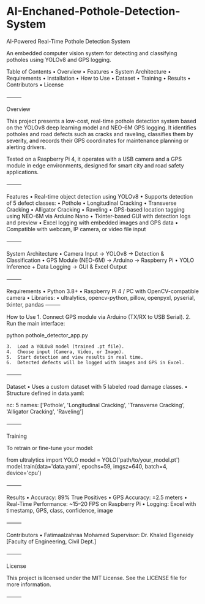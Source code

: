 # AI-Enchaned-Pothole-Detection-System
AI-Powered Real-Time Pothole Detection System

An embedded computer vision system for detecting and classifying potholes using YOLOv8 and GPS logging.

Table of Contents
	•	Overview
	•	Features
	•	System Architecture
	•	Requirements
	•	Installation
	•	How to Use
	•	Dataset
	•	Training
	•	Results
	•	Contributors
	•	License

⸻

Overview

This project presents a low-cost, real-time pothole detection system based on the YOLOv8 deep learning model and NEO-6M GPS logging. It identifies potholes and road defects such as cracks and raveling, classifies them by severity, and records their GPS coordinates for maintenance planning or alerting drivers.

Tested on a Raspberry Pi 4, it operates with a USB camera and a GPS module in edge environments, designed for smart city and road safety applications.

⸻

Features
	•	Real-time object detection using YOLOv8
	•	Supports detection of 5 defect classes:
	•	Pothole
	•	Longitudinal Cracking
	•	Transverse Cracking
	•	Alligator Cracking
	•	Raveling
	•	GPS-based location tagging using NEO-6M via Arduino Nano
	•	Tkinter-based GUI with detection logs and preview
	•	Excel logging with embedded images and GPS data
	•	Compatible with webcam, IP camera, or video file input

⸻

System Architecture
	•	Camera Input → YOLOv8 → Detection & Classification
	•	GPS Module (NEO-6M) → Arduino → Raspberry Pi
	•	YOLO Inference + Data Logging → GUI & Excel Output

⸻

Requirements
	•	Python 3.8+
	•	Raspberry Pi 4 / PC with OpenCV-compatible camera
	•	Libraries:
	•	ultralytics, opencv-python, pillow, openpyxl, pyserial, tkinter, pandas
⸻

How to Use
	1.	Connect GPS module via Arduino (TX/RX to USB Serial).
	2.	Run the main interface:

python pothole_detector_app.py


	3.	Load a YOLOv8 model (trained .pt file).
	4.	Choose input (Camera, Video, or Image).
	5.	Start detection and view results in real time.
	6.	Detected defects will be logged with images and GPS in Excel.

⸻

Dataset
	•	Uses a custom dataset with 5 labeled road damage classes.
	•	Structure defined in data.yaml:

nc: 5
names: ['Pothole', 'Longitudinal Cracking', 'Transverse Cracking', 'Alligator Cracking', 'Raveling']



⸻

Training

To retrain or fine-tune your model:

from ultralytics import YOLO
model = YOLO('path/to/your_model.pt')
model.train(data='data.yaml', epochs=59, imgsz=640, batch=4, device='cpu')


⸻

Results
	•	Accuracy: 89% True Positives
	•	GPS Accuracy: ±2.5 meters
	•	Real-Time Performance: ~15–20 FPS on Raspberry Pi
	•	Logging: Excel with timestamp, GPS, class, confidence, image

⸻

Contributors
	•	Fatimaalzahraa Mohamed
Supervisor: Dr. Khaled Elgeneidy
[Faculty of Engineering, Civil Dept.]

⸻

License

This project is licensed under the MIT License. See the LICENSE file for more information.

⸻
